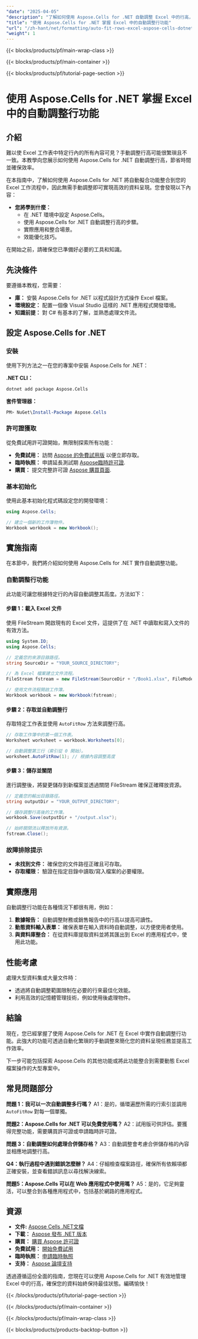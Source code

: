 ```yaml
---
"date": "2025-04-05"
"description": "了解如何使用 Aspose.Cells for .NET 自動調整 Excel 中的行高，從而簡化資料呈現並節省時間。"
"title": "使用 Aspose.Cells for .NET 掌握 Excel 中的自動調整行功能"
"url": "/zh-hant/net/formatting/auto-fit-rows-excel-aspose-cells-dotnet/"
"weight": 1
---
```


{{< blocks/products/pf/main-wrap-class >}}

{{< blocks/products/pf/main-container >}}

{{< blocks/products/pf/tutorial-page-section >}}


# 使用 Aspose.Cells for .NET 掌握 Excel 中的自動調整行功能

## 介紹

難以使 Excel 工作表中特定行內的所有內容可見？手動調整行高可能很繁瑣且不一致。本教學向您展示如何使用 Aspose.Cells for .NET 自動調整行高，節省時間並確保效率。

在本指南中，了解如何使用 Aspose.Cells for .NET 將自動擬合功能整合到您的 Excel 工作流程中，因此無需手動調整即可實現高效的資料呈現。您會發現以下內容：

- **您將學到什麼：**
  - 在 .NET 環境中設定 Aspose.Cells。
  - 使用 Aspose.Cells for .NET 自動調整行高的步驟。
  - 實際應用和整合場景。
  - 效能優化技巧。

在開始之前，請確保您已準備好必要的工具和知識。

## 先決條件

要遵循本教程，您需要：
- **庫：** 安裝 Aspose.Cells for .NET 以程式設計方式操作 Excel 檔案。
- **環境設定：** 配置一個像 Visual Studio 這樣的 .NET 應用程式開發環境。
- **知識前提：** 對 C# 有基本的了解，並熟悉處理文件流。

## 設定 Aspose.Cells for .NET

### 安裝

使用下列方法之一在您的專案中安裝 Aspose.Cells for .NET：

**.NET CLI：**
```bash
dotnet add package Aspose.Cells
```

**套件管理器：**
```powershell
PM> NuGet\Install-Package Aspose.Cells
```

### 許可證獲取

從免費試用許可證開始，無限制探索所有功能：
- **免費試用：** 訪問 [Aspose 的免費試用版](https://releases.aspose.com/cells/net/) 以便立即存取。
- **臨時執照：** 申請延長測試期 [Aspose臨時許可證](https://purchase。aspose.com/temporary-license/).
- **購買：** 提交完整許可證 [Aspose 購買頁面](https://purchase。aspose.com/buy).

### 基本初始化

使用此基本初始化程式碼設定您的開發環境：
```csharp
using Aspose.Cells;

// 建立一個新的工作簿物件。
Workbook workbook = new Workbook();
```

## 實施指南

在本節中，我們將介紹如何使用 Aspose.Cells for .NET 實作自動調整功能。

### 自動調整行功能

此功能可讓您根據特定行的內容自動調整其高度。方法如下：

#### 步驟 1：載入 Excel 文件

使用 FileStream 開啟現有的 Excel 文件，這提供了在 .NET 中讀取和寫入文件的有效方法。
```csharp
using System.IO;
using Aspose.Cells;

// 定義您的來源目錄路徑。
string SourceDir = "YOUR_SOURCE_DIRECTORY";

// 為 Excel 檔案建立文件流程。
FileStream fstream = new FileStream(SourceDir + "/Book1.xlsx", FileMode.Open);

// 使用文件流程開啟工作簿。
Workbook workbook = new Workbook(fstream);
```

#### 步驟 2：存取並自動調整行

存取特定工作表並使用 `AutoFitRow` 方法來調整行高。
```csharp
// 存取工作簿中的第一個工作表。
Worksheet worksheet = workbook.Worksheets[0];

// 自動調整第三行（索引從 0 開始）。
worksheet.AutoFitRow(1); // 根據內容調整高度
```

#### 步驟 3：儲存並關閉

進行調整後，將變更儲存到新檔案並透過關閉 FileStream 確保正確釋放資源。
```csharp
// 定義您的輸出目錄路徑。
string outputDir = "YOUR_OUTPUT_DIRECTORY";

// 儲存調整行高後的工作簿。
workbook.Save(outputDir + "/output.xlsx");

// 始終關閉流以釋放所有資源。
fstream.Close();
```

### 故障排除提示
- **未找到文件：** 確保您的文件路徑正確且可存取。
- **存取權限：** 驗證在指定目錄中讀取/寫入檔案的必要權限。

## 實際應用

自動調整行功能在各種情況下都很有用，例如：
1. **數據報告：** 自動調整財務或銷售報告中的行高以提高可讀性。
2. **動態資料輸入表單：** 確保表單在輸入資料時自動調整，以方便使用者使用。
3. **與資料庫整合：** 在從資料庫提取資料並將其匯出到 Excel 的應用程式中，使用此功能。

## 性能考慮

處理大型資料集或大量文件時：
- 透過將自動調整範圍限制在必要的行來最佳化效能。
- 利用高效的記憶體管理技術，例如使用後處理物件。

## 結論

現在，您已經掌握了使用 Aspose.Cells for .NET 在 Excel 中實作自動調整行功能。此強大的功能可透過自動化繁瑣的手動調整來簡化您的資料呈現任務並提高工作效率。

下一步可能包括探索 Aspose.Cells 的其他功能或將此功能整合到需要動態 Excel 檔案操作的大型專案中。

## 常見問題部分

**問題 1：我可以一次自動調整多行嗎？**
A1：是的，循環遍歷所需的行索引並調用 `AutoFitRow` 對每一個單獨。

**問題2：Aspose.Cells for .NET 可以免費使用嗎？**
A2：試用版可供評估。要獲得完整功能，需要購買許可證或申請臨時許可證。

**問題 3：自動調整如何處理合併儲存格？**
A3：自動調整會考慮合併儲存格的內容並相應地調整行高。

**Q4：執行過程中遇到錯誤怎麼辦？**
A4：仔細檢查檔案路徑，確保所有依賴項都正確安裝，並查看錯誤訊息以尋找解決線索。

**問題5：Aspose.Cells 可以在 Web 應用程式中使用嗎？**
A5：是的，它足夠靈活，可以整合到各種應用程式中，包括基於網路的應用程式。

## 資源
- **文件:** [Aspose Cells .NET文檔](https://reference.aspose.com/cells/net/)
- **下載：** [Aspose 發布 .NET 版本](https://releases.aspose.com/cells/net/)
- **購買：** [購買 Aspose 許可證](https://purchase.aspose.com/buy)
- **免費試用：** [開始免費試用](https://releases.aspose.com/cells/net/)
- **臨時執照：** [申請臨時執照](https://purchase.aspose.com/temporary-license/)
- **支持：** [Aspose 論壇支持](https://forum.aspose.com/c/cells/9)

透過遵循這份全面的指南，您現在可以使用 Aspose.Cells for .NET 有效地管理 Excel 中的行高，確保您的資料始終保持最佳狀態。編碼愉快！


{{< /blocks/products/pf/tutorial-page-section >}}

{{< /blocks/products/pf/main-container >}}

{{< /blocks/products/pf/main-wrap-class >}}

{{< blocks/products/products-backtop-button >}}